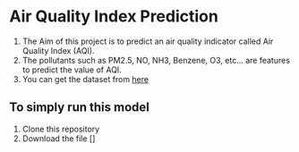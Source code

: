 # Air Quality Index Prediction
1. The Aim of this project is to predict an air quality indicator called Air Quality Index (AQI).
2. The pollutants such as PM2.5, NO, NH3, Benzene, O3, etc... are features to predict the value of AQI.
3. You can get the dataset from [here](https://www.kaggle.com/rohanrao/air-quality-data-in-india)

## To simply run this model
1. Clone this repository
2. Download the file []

